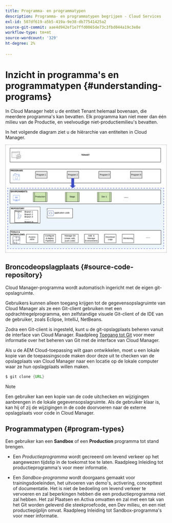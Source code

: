 ```yaml
---
title: Programma- en programmatypen
description: Programma- en programmatypen begrijpen - Cloud Services
exl-id: 507df619-a5b5-419a-9e38-db77541425a2
source-git-commit: aae4d942ef1e7ffd0065de73c3fbd044a19c3e8e
workflow-type: tm+mt
source-wordcount: '329'
ht-degree: 2%

---
```


# Inzicht in programma&#39;s en programmatypen {#understanding-programs}

In Cloud Manager hebt u de entiteit Tenant helemaal bovenaan, die meerdere programma&#39;s kan bevatten. Elk programma kan niet meer dan één milieu van de Productie, en veelvoudige niet-productiemilieu&#39;s bevatten.

In het volgende diagram ziet u de hiërarchie van entiteiten in Cloud Manager.

![afbeelding](assets/program-types1.png)

## Broncodeopslagplaats {#source-code-repository}

Cloud Manager-programma wordt automatisch ingericht met de eigen git-opslagruimte.

Gebruikers kunnen alleen toegang krijgen tot de gegevensopslagruimte van Cloud Manager als ze een Git-client gebruiken met een opdrachtregelprogramma, een zelfstandige visuele Git-client of de IDE van de gebruiker, zoals Eclipse, IntelliJ, NetBeans.

Zodra een Git-client is ingesteld, kunt u de git-opslagplaats beheren vanuit de interface van Cloud Manager. Raadpleeg [Toegang tot Git](/help/implementing/cloud-manager/managing-code/accessing-repos.md) voor meer informatie over het beheren van Git met de interface van Cloud Manager.

Als u de AEM Cloud-toepassing wilt gaan ontwikkelen, moet u een lokale kopie van de toepassingscode maken door deze uit te checken van de opslagplaats van Cloud Manager naar een locatie op de lokale computer waar ze hun opslagplaats willen maken.

```java
$ git clone {URL}
```

>[!NOTE]
>Een gebruiker kan een kopie van de code uitchecken en wijzigingen aanbrengen in de lokale gegevensopslagruimte. Als de gebruiker klaar is, kan hij of zij de wijzigingen in de code doorvoeren naar de externe opslagplaats voor code in Cloud Manager.

## Programmatypen {#program-types}

Een gebruiker kan een **Sandbox** of een **Production** programma tot stand brengen.

* Een *Productieprogramma* wordt gecreeerd om levend verkeer op het aangewezen tijdstip in de toekomst toe te laten.
Raadpleeg Inleiding tot productieprogramma&#39;s voor meer informatie.


* Een *Sandbox-programma* wordt doorgaans gemaakt voor trainingsdoeleinden, het uitvoeren van demo&#39;s, activering, concepttest of documentatie. Het is niet de bedoeling om levend verkeer te vervoeren en zal beperkingen hebben die een productieprogramma niet zal hebben. Het zal Plaatsen en Activa omvatten en zal met een tak van het Git worden geleverd die steekproefcode, een Dev milieu, en een niet productiepijplijn omvat.
Raadpleeg Inleiding tot Sandbox-programma&#39;s voor meer informatie.
